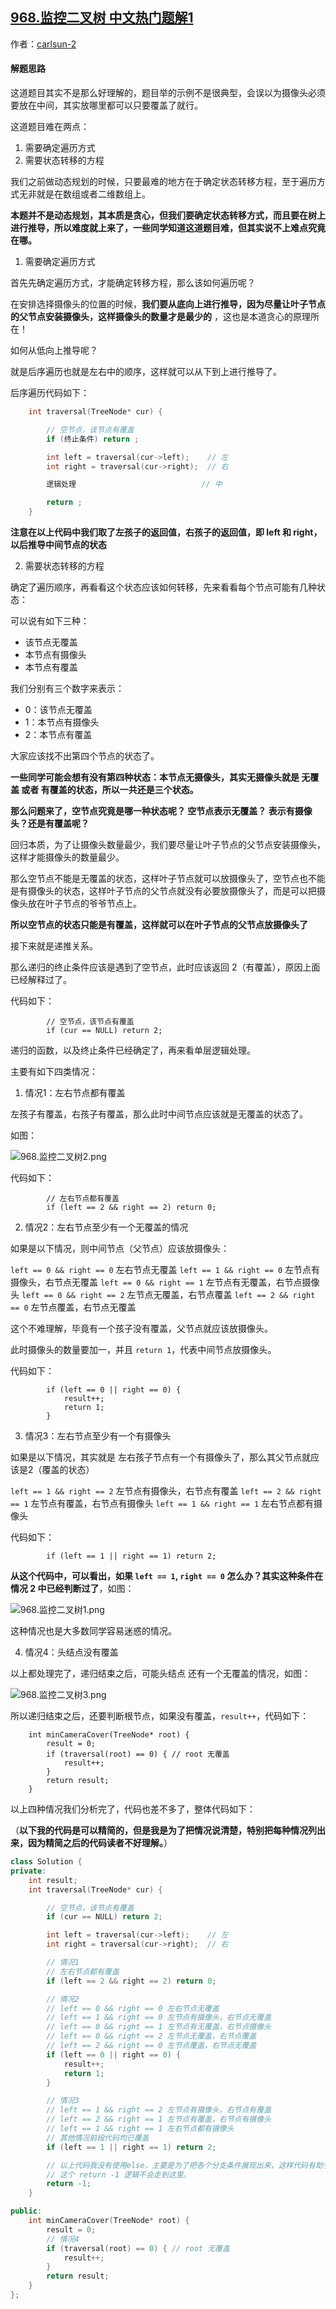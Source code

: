 ## [968.监控二叉树 中文热门题解1](https://leetcode.cn/problems/binary-tree-cameras/solutions/100000/968-jian-kong-er-cha-shu-di-gui-shang-de-zhuang-ta)

作者：[carlsun-2](https://leetcode.cn/u/carlsun-2)

#### 解题思路 

这道题目其实不是那么好理解的，题目举的示例不是很典型，会误以为摄像头必须要放在中间，其实放哪里都可以只要覆盖了就行。

这道题目难在两点：

1. 需要确定遍历方式 
2. 需要状态转移的方程 

我们之前做动态规划的时候，只要最难的地方在于确定状态转移方程，至于遍历方式无非就是在数组或者二维数组上。


**本题并不是动态规划，其本质是贪心，但我们要确定状态转移方式，而且要在树上进行推导，所以难度就上来了，一些同学知道这道题目难，但其实说不上难点究竟在哪。** 


1. 需要确定遍历方式

首先先确定遍历方式，才能确定转移方程，那么该如何遍历呢？

在安排选择摄像头的位置的时候，**我们要从底向上进行推导，因为尽量让叶子节点的父节点安装摄像头，这样摄像头的数量才是最少的** ，这也是本道贪心的原理所在！

如何从低向上推导呢？ 

就是后序遍历也就是左右中的顺序，这样就可以从下到上进行推导了。

后序遍历代码如下：

```C++ []
    int traversal(TreeNode* cur) {

        // 空节点，该节点有覆盖
        if (终止条件) return ;

        int left = traversal(cur->left);    // 左
        int right = traversal(cur->right);  // 右

        逻辑处理                            // 中

        return ;
    }
```

**注意在以上代码中我们取了左孩子的返回值，右孩子的返回值，即 left 和 right， 以后推导中间节点的状态**

2. 需要状态转移的方程 

确定了遍历顺序，再看看这个状态应该如何转移，先来看看每个节点可能有几种状态：

可以说有如下三种：

* 该节点无覆盖 
* 本节点有摄像头
* 本节点有覆盖

我们分别有三个数字来表示：

* 0：该节点无覆盖 
* 1：本节点有摄像头
* 2：本节点有覆盖

大家应该找不出第四个节点的状态了。

**一些同学可能会想有没有第四种状态：本节点无摄像头，其实无摄像头就是 无覆盖 或者 有覆盖的状态，所以一共还是三个状态。**


**那么问题来了，空节点究竟是哪一种状态呢？ 空节点表示无覆盖？ 表示有摄像头？还是有覆盖呢？**

回归本质，为了让摄像头数量最少，我们要尽量让叶子节点的父节点安装摄像头，这样才能摄像头的数量最少。

那么空节点不能是无覆盖的状态，这样叶子节点就可以放摄像头了，空节点也不能是有摄像头的状态，这样叶子节点的父节点就没有必要放摄像头了，而是可以把摄像头放在叶子节点的爷爷节点上。

**所以空节点的状态只能是有覆盖，这样就可以在叶子节点的父节点放摄像头了** 

接下来就是递推关系。

那么递归的终止条件应该是遇到了空节点，此时应该返回 2（有覆盖），原因上面已经解释过了。

代码如下：

```
        // 空节点，该节点有覆盖
        if (cur == NULL) return 2;
```

递归的函数，以及终止条件已经确定了，再来看单层逻辑处理。

主要有如下四类情况：

1. 情况1：左右节点都有覆盖

左孩子有覆盖，右孩子有覆盖，那么此时中间节点应该就是无覆盖的状态了。

如图：

![968.监控二叉树2.png](https://pic.leetcode-cn.com/1600744629-AgRMTO-968.%E7%9B%91%E6%8E%A7%E4%BA%8C%E5%8F%89%E6%A0%912.png)


代码如下：

```
        // 左右节点都有覆盖
        if (left == 2 && right == 2) return 0;
```

2. 情况2：左右节点至少有一个无覆盖的情况

如果是以下情况，则中间节点（父节点）应该放摄像头：

`left == 0 && right == 0` 左右节点无覆盖
`left == 1 && right == 0` 左节点有摄像头，右节点无覆盖
`left == 0 && right == 1` 左节点有无覆盖，右节点摄像头
`left == 0 && right == 2` 左节点无覆盖，右节点覆盖
`left == 2 && right == 0` 左节点覆盖，右节点无覆盖

这个不难理解，毕竟有一个孩子没有覆盖，父节点就应该放摄像头。

此时摄像头的数量要加一，并且 `return 1`，代表中间节点放摄像头。

代码如下：
```
        if (left == 0 || right == 0) {
            result++;
            return 1;
        }
```

3. 情况3：左右节点至少有一个有摄像头

如果是以下情况，其实就是 左右孩子节点有一个有摄像头了，那么其父节点就应该是2（覆盖的状态）

`left == 1 && right == 2` 左节点有摄像头，右节点有覆盖
`left == 2 && right == 1` 左节点有覆盖，右节点有摄像头
`left == 1 && right == 1` 左右节点都有摄像头

代码如下：

```
        if (left == 1 || right == 1) return 2;
```

**从这个代码中，可以看出，如果 `left == 1`, `right == 0` 怎么办？其实这种条件在情况 2 中已经判断过了**，如图：

![968.监控二叉树1.png](https://pic.leetcode-cn.com/1600744648-dlgGvO-968.%E7%9B%91%E6%8E%A7%E4%BA%8C%E5%8F%89%E6%A0%911.png)


这种情况也是大多数同学容易迷惑的情况。

4. 情况4：头结点没有覆盖

以上都处理完了，递归结束之后，可能头结点 还有一个无覆盖的情况，如图：

![968.监控二叉树3.png](https://pic.leetcode-cn.com/1600744659-SFiBRU-968.%E7%9B%91%E6%8E%A7%E4%BA%8C%E5%8F%89%E6%A0%913.png)


所以递归结束之后，还要判断根节点，如果没有覆盖，`result++`，代码如下：

```
    int minCameraCover(TreeNode* root) {
        result = 0;
        if (traversal(root) == 0) { // root 无覆盖
            result++;
        }
        return result;
    }
```

以上四种情况我们分析完了，代码也差不多了，整体代码如下：

（**以下我的代码是可以精简的，但是我是为了把情况说清楚，特别把每种情况列出来，因为精简之后的代码读者不好理解。**）



```C++ []
class Solution {
private:
    int result;
    int traversal(TreeNode* cur) {

        // 空节点，该节点有覆盖
        if (cur == NULL) return 2;

        int left = traversal(cur->left);    // 左
        int right = traversal(cur->right);  // 右

        // 情况1
        // 左右节点都有覆盖
        if (left == 2 && right == 2) return 0;

        // 情况2
        // left == 0 && right == 0 左右节点无覆盖
        // left == 1 && right == 0 左节点有摄像头，右节点无覆盖
        // left == 0 && right == 1 左节点有无覆盖，右节点摄像头
        // left == 0 && right == 2 左节点无覆盖，右节点覆盖
        // left == 2 && right == 0 左节点覆盖，右节点无覆盖
        if (left == 0 || right == 0) {
            result++;
            return 1;
        }

        // 情况3
        // left == 1 && right == 2 左节点有摄像头，右节点有覆盖
        // left == 2 && right == 1 左节点有覆盖，右节点有摄像头
        // left == 1 && right == 1 左右节点都有摄像头
        // 其他情况前段代码均已覆盖
        if (left == 1 || right == 1) return 2;

        // 以上代码我没有使用else，主要是为了把各个分支条件展现出来，这样代码有助于读者理解
        // 这个 return -1 逻辑不会走到这里。
        return -1;
    }

public:
    int minCameraCover(TreeNode* root) {
        result = 0;
        // 情况4
        if (traversal(root) == 0) { // root 无覆盖
            result++;
        }
        return result;
    }
};
```

